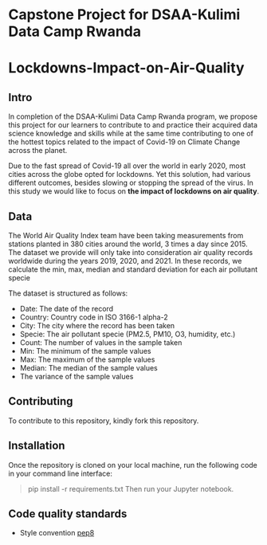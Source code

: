 # Capstone Project for DSAA-Kulimi Data Camp Rwanda

# Lockdowns-Impact-on-Air-Quality

## Intro

In completion of the DSAA-Kulimi Data Camp Rwanda program, we propose this project for our learners to contribute to and practice their acquired data science knowledge and skills while at the same time contributing to one of the hottest topics related to the impact of Covid-19 on Climate Change across the planet.


Due to the fast spread of Covid-19 all over the world in early 2020, most cities across the globe opted for lockdowns. Yet this solution, had various different outcomes, besides slowing or stopping the spread of the virus. In this study we would like to focus on **the impact of lockdowns on air quality**. 

## Data

The World Air Quality Index team have been taking measurements from stations planted in 380 cities around the world, 3 times a day since 2015. The dataset we provide will only take into consideration air quality records worldwide during the years 2019, 2020, and 2021. In these records, we calculate the min, max, median and standard deviation for each air pollutant specie 

The dataset is structured as follows:
- Date: The date of the record 
- Country: Country code in ISO 3166-1 alpha-2
- City: The city where the record has been taken
- Specie: The air pollutant specie (PM2.5, PM10, O3, humidity, etc.)
- Count: The number of values in the sample taken
- Min: The minimum of the sample values
- Max: The maximum of the sample values 
- Median: The median of the sample values
- The variance of the sample values


## Contributing
To contribute to this repository, kindly fork this repository.
<!-- TODO: Add specific description of the steps to take for the reopo to remain organized and to apply best practices while working on the project-->

## Installation
Once the repository is cloned on your local machine, run the following code in your command line interface:
>pip install -r requirements.txt
Then run your Jupyter notebook.

## Code quality standards
- Style convention [pep8](https://www.python.org/dev/peps/pep-0008/)
